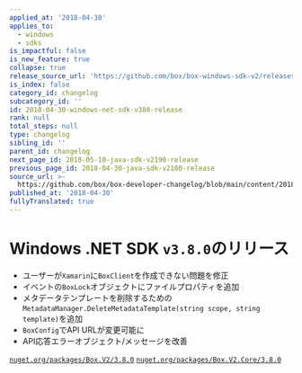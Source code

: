 ```yaml
---
applied_at: '2018-04-30'
applies_to:
  - windows
  - sdks
is_impactful: false
is_new_feature: true
collapse: true
release_source_url: 'https://github.com/box/box-windows-sdk-v2/releases/tag/v3.8.0'
is_index: false
category_id: changelog
subcategory_id: ''
id: 2018-04-30-windows-net-sdk-v380-release
rank: null
total_steps: null
type: changelog
sibling_id: ''
parent_id: changelog
next_page_id: 2018-05-10-java-sdk-v2190-release
previous_page_id: 2018-04-30-java-sdk-v2180-release
source_url: >-
  https://github.com/box/box-developer-changelog/blob/main/content/2018/04-30-windows-net-sdk-v380-release.md
published_at: '2018-04-30'
fullyTranslated: true
---
```

# Windows .NET SDK `v3.8.0`のリリース

* ユーザーが`Xamarin`に`BoxClient`を作成できない問題を修正
* イベントの`BoxLock`オブジェクトにファイルプロパティを追加
* メタデータテンプレートを削除するための`MetadataManager.DeleteMetadataTemplate(string scope, string template)`を追加
* `BoxConfig`でAPI URLが変更可能に
* API応答エラーオブジェクト/メッセージを改善

[`nuget.org/packages/Box.V2/3.8.0`](https://www.nuget.org/packages/Box.V2/3.8.0)
[`nuget.org/packages/Box.V2.Core/3.8.0`](https://www.nuget.org/packages/Box.V2.Core/3.8.0)
